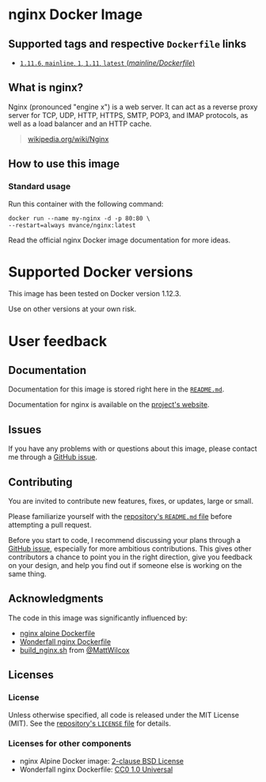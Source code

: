 # nginx Docker Image

## Supported tags and respective `Dockerfile` links

- [`1.11.6`, `mainline`, `1`,  `1.11`, `latest` (*mainline/Dockerfile*)](https://github.com/MatthewVance/nginx-docker/tree/master/mainline)

## What is nginx?

Nginx (pronounced "engine x") is a web server. It can act as a reverse proxy server for TCP, UDP, HTTP, HTTPS, SMTP, POP3, and IMAP protocols, as well as a load balancer and an HTTP cache.
> [wikipedia.org/wiki/Nginx](https://en.wikipedia.org/wiki/Nginx)

## How to use this image

### Standard usage

Run this container with the following command:

```console
docker run --name my-nginx -d -p 80:80 \
--restart=always mvance/nginx:latest
```

Read the official nginx Docker image documentation for more ideas.

# Supported Docker versions

This image has been tested on Docker version 1.12.3.

Use on other versions at your own risk.

# User feedback

## Documentation

Documentation for this image is stored right here in the [`README.md`](https://github.com/MatthewVance/nginx-docker/blob/master/README.md).

Documentation for nginx is available on the [project's website](https://nginx.org/en/docs/).

## Issues

If you have any problems with or questions about this image, please contact me through a [GitHub issue](https://github.com/MatthewVance/nginx-docker/issues).

## Contributing

You are invited to contribute new features, fixes, or updates, large or small. 

Please familiarize yourself with the [repository's `README.md` file](https://github.com/MatthewVance/nginx-docker/blob/master/README.md) before attempting a pull request.

Before you start to code, I recommend discussing your plans through a [GitHub issue](https://github.com/MatthewVance/nginx-docker/issues), especially for more ambitious contributions. This gives other contributors a chance to point you in the right direction, give you feedback on your design, and help you find out if someone else is working on the same thing.

## Acknowledgments

The code in this image was significantly influenced by:

- [nginx alpine Dockerfile](https://github.com/nginxinc/docker-nginx/blob/master/mainline/alpine/Dockerfile)
- [Wonderfall nginx Dockerfile](https://github.com/Wonderfall/dockerfiles/blob/master/nginx/Dockerfile)
- [build_nginx.sh](https://gist.github.com/MattWilcox/402e2e8aa2e1c132ee24) from [@MattWilcox](https://github.com/MattWilcox)


## Licenses

### License

Unless otherwise specified, all code is released under the MIT License (MIT). See the [repository's `LICENSE` file](https://github.com/MatthewVance/nginx-docker/blob/master/LICENSE) for details.

### Licenses for other components

- nginx Alpine Docker image: [2-clause BSD License](https://github.com/nginxinc/docker-nginx/blob/master/LICENSE)
- Wonderfall nginx Dockerfile: [CC0 1.0 Universal](https://github.com/Wonderfall/dockerfiles/blob/master/LICENSE)
